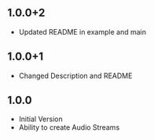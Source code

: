 ## 1.0.0+2

* Updated README in example and main

## 1.0.0+1

* Changed Description and README

## 1.0.0

* Initial Version
* Ability to create Audio Streams

